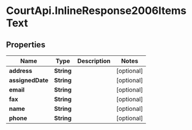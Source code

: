 # CourtApi.InlineResponse2006ItemsText

## Properties
Name | Type | Description | Notes
------------ | ------------- | ------------- | -------------
**address** | **String** |  | [optional] 
**assignedDate** | **String** |  | [optional] 
**email** | **String** |  | [optional] 
**fax** | **String** |  | [optional] 
**name** | **String** |  | [optional] 
**phone** | **String** |  | [optional] 


